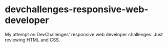 # devchallenges-responsive-web-developer
My attempt on DevChallenges' responsive web developer challenges. Just reviewing HTML and CSS.
